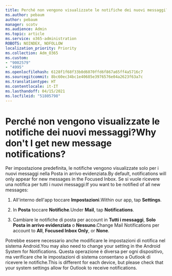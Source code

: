 ```yaml
---
title: Perché non vengono visualizzate le notifiche dei nuovi messaggi?
ms.author: pebaum
author: pebaum
manager: scotv
ms.audience: Admin
ms.topic: article
ms.service: o365-administration
ROBOTS: NOINDEX, NOFOLLOW
localization_priority: Priority
ms.collection: Adm_O365
ms.custom:
- "9002579"
- "4995"
ms.openlocfilehash: 6128f1f68f33b0d6070ffd6f867a65ff4a5716c7
ms.sourcegitcommit: 8bc60ec34bc1e40685e3976576e04a2623f63a7c
ms.translationtype: HT
ms.contentlocale: it-IT
ms.lasthandoff: 04/15/2021
ms.locfileid: "51805798"
---
```

# <a name="why-dont-i-get-new-message-notifications"></a><span data-ttu-id="a86fb-102">Perché non vengono visualizzate le notifiche dei nuovi messaggi?</span><span class="sxs-lookup"><span data-stu-id="a86fb-102">Why don't I get new message notifications?</span></span>

<span data-ttu-id="a86fb-103">Per impostazione predefinita, le notifiche vengono visualizzate solo per i nuovi messaggi nella Posta in arrivo evidenziata.</span><span class="sxs-lookup"><span data-stu-id="a86fb-103">By default, notifications will only appear for new messages in the Focused Inbox.</span></span> <span data-ttu-id="a86fb-104">Se si vuole ricevere una notifica per tutti i nuovi messaggi:</span><span class="sxs-lookup"><span data-stu-id="a86fb-104">If you want to be notified of all new messages:</span></span>

1. <span data-ttu-id="a86fb-105">All'interno dell'app toccare **Impostazioni**.</span><span class="sxs-lookup"><span data-stu-id="a86fb-105">Within our app, tap **Settings**.</span></span>

2. <span data-ttu-id="a86fb-106">In **Posta** toccare **Notifiche**.</span><span class="sxs-lookup"><span data-stu-id="a86fb-106">Under **Mail**, tap **Notifications**.</span></span>

3. <span data-ttu-id="a86fb-107">Cambiare le notifiche di posta per account in **Tutti i messaggi**, **Solo Posta in arrivo evidenziata** o **Nessuno**.</span><span class="sxs-lookup"><span data-stu-id="a86fb-107">Change Mail Notifications per account to **All**, **Focused Inbox Only**, or **None**.</span></span>

<span data-ttu-id="a86fb-108">Potrebbe essere necessario anche modificare le impostazioni di notifica nel sistema Android.</span><span class="sxs-lookup"><span data-stu-id="a86fb-108">You may also need to change your setting in the Android System for Notifications.</span></span> <span data-ttu-id="a86fb-109">Questa operazione è diversa per ogni dispositivo, ma verificare che le impostazioni di sistema consentano a Outlook di ricevere le notifiche.</span><span class="sxs-lookup"><span data-stu-id="a86fb-109">This is different for each device, but please check that your system settings allow for Outlook to receive notifications.</span></span>
